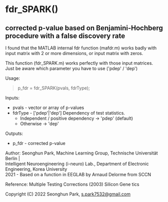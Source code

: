 fdr_SPARK()    
===========    
corrected p-value based on Benjamini-Hochberg procedure with a false discovery rate   
----------------------------
I found that the MATLAB internal fdr function (mafdr.m) works badly with input matrix with 2 or more dimensions, or input matrix with zeros.   

This function (fdr_SPARK.m) works perfectly with those input matrices.    
Just be aware which parameter you have to use ('pdep' / 'dep')   

Usage:   
>  p_fdr = fdr_SPARK(pvals, fdrType);

  
Inputs:   
- pvals   - vector or array of p-values   
- fdrType - ['pdep'|'dep'] Dependency of test statistics.    
  - Independent / positive dependency -> 'pdep' (default)   
  - Otherwise -> 'dep'   

Outputs:   
- p_fdr    - corrected p-value


Author: Seonghun Park, Machine Learning Group, Technische Universität Berlin |   
Intelligent Neuroengineering (i-neuro) Lab., Department of Electronic Engineering, Korea University   
2021 - Based on a function in EEGLAB by Arnaud Delorme from SCCN    

Reference: Multiple Testing Corrections (2003) Silicon Gene   tics 

Copyright (C) 2022 Seonghun Park, s.park7532@gmail.com    

